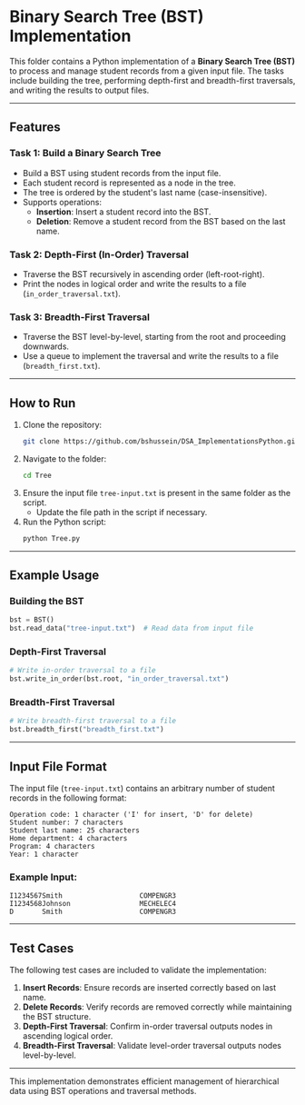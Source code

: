 
# Binary Search Tree (BST) Implementation

This folder contains a Python implementation of a **Binary Search Tree (BST)** to process and manage student records from a given input file. The tasks include building the tree, performing depth-first and breadth-first traversals, and writing the results to output files.

---

## Features

### **Task 1: Build a Binary Search Tree**
- Build a BST using student records from the input file.
- Each student record is represented as a node in the tree.
- The tree is ordered by the student's last name (case-insensitive).
- Supports operations:
  - **Insertion**: Insert a student record into the BST.
  - **Deletion**: Remove a student record from the BST based on the last name.

### **Task 2: Depth-First (In-Order) Traversal**
- Traverse the BST recursively in ascending order (left-root-right).
- Print the nodes in logical order and write the results to a file (`in_order_traversal.txt`).

### **Task 3: Breadth-First Traversal**
- Traverse the BST level-by-level, starting from the root and proceeding downwards.
- Use a queue to implement the traversal and write the results to a file (`breadth_first.txt`).

---

## How to Run

1. Clone the repository:
   ```bash
   git clone https://github.com/bshussein/DSA_ImplementationsPython.git
   ```
2. Navigate to the folder:
   ```bash
   cd Tree
   ```
3. Ensure the input file `tree-input.txt` is present in the same folder as the script.
   - Update the file path in the script if necessary.
4. Run the Python script:
   ```bash
   python Tree.py
   ```

---

## Example Usage

### **Building the BST**
```python
bst = BST()
bst.read_data("tree-input.txt")  # Read data from input file
```

### **Depth-First Traversal**
```python
# Write in-order traversal to a file
bst.write_in_order(bst.root, "in_order_traversal.txt")
```

### **Breadth-First Traversal**
```python
# Write breadth-first traversal to a file
bst.breadth_first("breadth_first.txt")
```

---

## Input File Format

The input file (`tree-input.txt`) contains an arbitrary number of student records in the following format:

```
Operation code: 1 character ('I' for insert, 'D' for delete)
Student number: 7 characters
Student last name: 25 characters
Home department: 4 characters
Program: 4 characters
Year: 1 character
```

### Example Input:
```
I1234567Smith                   COMPENGR3
I1234568Johnson                 MECHELEC4
D       Smith                   COMPENGR3
```

---

## Test Cases

The following test cases are included to validate the implementation:

1. **Insert Records**: Ensure records are inserted correctly based on last name.
2. **Delete Records**: Verify records are removed correctly while maintaining the BST structure.
3. **Depth-First Traversal**: Confirm in-order traversal outputs nodes in ascending logical order.
4. **Breadth-First Traversal**: Validate level-order traversal outputs nodes level-by-level.

---

This implementation demonstrates efficient management of hierarchical data using BST operations and traversal methods.
